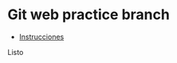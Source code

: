 # Git web practice branch

* [Instrucciones](http://misovirtual.virtual.uniandes.edu.co/codelabs/git_web_practice_branch/index.html#0)

Listo